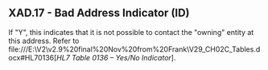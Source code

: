## XAD.17 - Bad Address Indicator (ID)

If "Y", this indicates that it is not possible to contact the "owning" entity at this address. Refer to file:///E:\V2\v2.9%20final%20Nov%20from%20Frank\V29_CH02C_Tables.docx#HL70136[_HL7 Table 0136 – Yes/No Indicator_].
